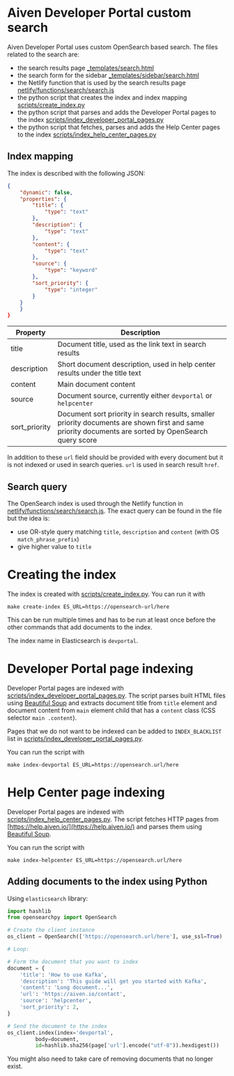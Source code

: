 # Aiven Developer Portal custom search

Aiven Developer Portal uses custom OpenSearch based search. The files related to the search are:

- the search results page [\_templates/search.html](_templates/search.html)
- the search form for the sidebar [\_templates/sidebar/search.html](_templates/sidebar/search.html)
- the Netlify function that is used by the search results page [netlify/functions/search/search.js](netlify/functions/search/search.js)
- the python script that creates the index and index mapping [scripts/create_index.py](scripts/create_index.py)
- the python script that parses and adds the Developer Portal pages to the index [scripts/index_developer_portal_pages.py](scripts/index_developer_portal_pages.py)
- the python script that fetches, parses and adds the Help Center pages to the index [scripts/index_help_center_pages.py](scripts/index_help_center_pages.py)

## Index mapping

The index is described with the following JSON:

```json
{
    "dynamic": false,
    "properties": {
        "title": {
            "type": "text"
        },
        "description": {
            "type": "text"
        },
        "content": {
            "type": "text"
        },
        "source": {
            "type": "keyword"
        },
        "sort_priority": {
            "type": "integer"
        }
    }
    }
}
```

| Property      | Description                                                                                                                                              |
| ------------- | -------------------------------------------------------------------------------------------------------------------------------------------------------- |
| title         | Document title, used as the link text in search results                                                                                                  |
| description   | Short document description, used in help center results under the title text                                                                             |
| content       | Main document content                                                                                                                                    |
| source        | Document source, currently either `devportal` or `helpcenter`                                                                                            |
| sort_priority | Document sort priority in search results, smaller priority documents are shown first and same priority documents are sorted by OpenSearch query score |

In addition to these `url` field should be provided with every document but it is not indexed or used in search queries. `url` is used in search result `href`.

## Search query

The OpenSearch index is used through the Netlify function in [netlify/functions/search/search.js](netlify/functions/search/search.js). The exact query can be found in the file but the idea is:

- use OR-style query matching `title`, `description` and `content` (with OS `match_phrase_prefix`)
- give higher value to `title`

# Creating the index

The index is created with [scripts/create_index.py](scripts/create_index.py). You can run it with

```
make create-index ES_URL=https://opensearch-url/here
```

This can be run multiple times and has to be run at least once before the other commands that add documents to the index.

The index name in Elasticsearch is `devportal`.

# Developer Portal page indexing

Developer Portal pages are indexed with [scripts/index_developer_portal_pages.py](scripts/index_developer_portal_pages.py).
The script parses built HTML files using [Beautiful Soup](https://www.crummy.com/software/BeautifulSoup/bs4/doc/)
and extracts document title from `title` element and document content from `main` element child that has a `content` class (CSS selector `main .content`).

Pages that we do not want to be indexed can be added to `INDEX_BLACKLIST` list in [scripts/index_developer_portal_pages.py](scripts/index_developer_portal_pages.py).

You can run the script with

```
make index-devportal ES_URL=https://opensearch.url/here
```

# Help Center page indexing

Developer Portal pages are indexed with [scripts/index_help_center_pages.py](scripts/index_help_center_pages.py).
The script fetches HTTP pages from [https://help.aiven.io/](https://help.aiven.io/) and parses them using [Beautiful Soup](https://www.crummy.com/software/BeautifulSoup/bs4/doc/).

You can run the script with

```
make index-helpcenter ES_URL=https://opensearch.url/here
```

## Adding documents to the index using Python

Using `elasticsearch` library:

```python
import hashlib
from opensearchpy import OpenSearch

# Create the client instance
os_client = OpenSearch(['https://opensearch.url/here'], use_ssl=True)

# Loop:

# Form the document that you want to index
document = {
    'title': 'How to use Kafka',
    'description': 'This guide will get you started with Kafka',
    'content': 'Long document...',
    'url': 'https://aiven.io/contact',
    'source': 'helpcenter',
    'sort_priority': 2,
}

# Send the document to the index
os_client.index(index='devportal',
         body=document,
         id=hashlib.sha256(page['url'].encode("utf-8")).hexdigest())
```

You might also need to take care of removing documents that no longer exist.